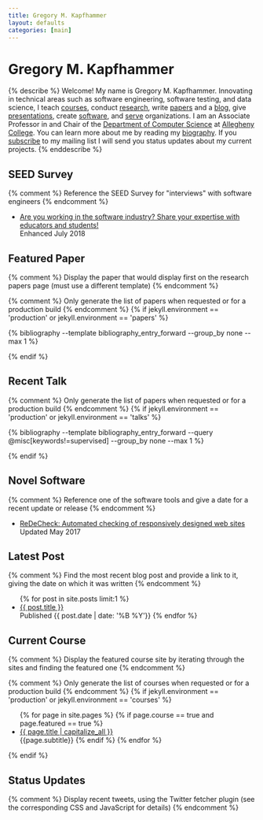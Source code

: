 ```yaml
---
title: Gregory M. Kapfhammer
layout: defaults
categories: [main]
---
```


# Gregory M. Kapfhammer

{% describe %}
Welcome! My name is Gregory M. Kapfhammer. Innovating in technical areas such as
software engineering, software testing, and data science, I teach
[courses]({{site.baseurl}}teaching/), conduct
[research]({{site.baseurl}}research/), write
[papers]({{site.baseurl}}research/papers/) and a [blog]({{site.baseurl}}blog/),
give [presentations]({{site.baseurl}}research/presentations/), create
[software]({{site.baseurl}}software/), and [serve]({{site.baseurl}}service/)
organizations. I am an Associate Professor in and Chair of the [Department of
Computer Science](http://www.cs.allegheny.edu) at [Allegheny
College](http://www.allegheny.edu). You can learn more about me by reading my
[biography]({{site.baseurl}}biography/). If you
[subscribe]({{site.baseurl}}support/) to my mailing list I will send you status
updates about my current projects.
{% enddescribe %}

## SEED Survey

{% comment %} Reference the SEED Survey for "interviews" with software
engineers {% endcomment %}

<ul class="fa-ul"> <li><i class="fa-li fa fa-users fa-lg"></i><a class="major"
href="{{site.baseurl}}seed/">Are you working in the software industry? Share
your expertise with educators and students!</a></li> Enhanced July 2018 </ul>

## Featured Paper

{% comment %} Display the paper that would display first on the research papers
page (must use a different template) {% endcomment %}

{% comment %} Only generate the list of papers when requested or for a production build {% endcomment %}
{% if jekyll.environment == 'production' or jekyll.environment == 'papers' %}

{% bibliography --template bibliography_entry_forward --group_by none --max 1 %}

{% endif %}

## Recent Talk

{% comment %} Only generate the list of papers when requested or for a production build {% endcomment %}
{% if jekyll.environment == 'production' or jekyll.environment == 'talks' %}

{% bibliography --template bibliography_entry_forward --query @misc[keywords!=supervised] --group_by none --max 1 %}

{% endif %}

## Novel Software

{% comment %} Reference one of the software tools and give a date for a recent
update or release {% endcomment %}

<ul class="fa-ul">
<li><i class="fa-li fa fa-code fa-lg"></i><a class="major"
href="https://github.com/redecheck/redecheck-tool">ReDeCheck: Automated checking of responsively designed web sites</a></li>
Updated May 2017
</ul>

## Latest Post

{% comment %} Find the most recent blog post and provide a link to it, giving the date on which it was written {% endcomment %}

<ul class="fa-ul">
{% for post in site.posts limit:1 %}
  <li><i class="fa-li fa fa-edit fa-lg"></i><a class="major"
  href="{{site.baseurl}}{{ post.url | remove_first:'/'}}">{{ post.title
  }}</a></li> Published {{ post.date | date: '%B %Y'}}
{% endfor %}
</ul>

## Current Course

{% comment %} Display the featured course site by iterating through the sites
and finding the featured one {% endcomment %}

{% comment %} Only generate the list of courses when requested or for a production build {% endcomment %}
{% if jekyll.environment == 'production' or jekyll.environment == 'courses' %}

<ul class="fa-ul">
{% for page in site.pages %}
  {% if page.course == true and page.featured == true %}
  <li><i class="fa-li fa fa-cog fa-lg"></i><a class="major" href="{{site.baseurl}}{{ page.url | remove_first:'/'}}">{{ page.title | capitalize_all }}</a></li>
  {{page.subtitle}}
  {% endif %}
{% endfor %}
</ul>

{% endif %}

## Status Updates

{% comment %} Display recent tweets, using the Twitter fetcher plugin (see the
corresponding CSS and JavaScript for details) {% endcomment %}

<div id="tw-gkapfham">
</div>

